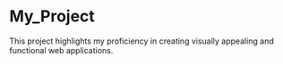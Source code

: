 # My_Project
 This project highlights my proficiency in creating visually appealing and functional web applications.
